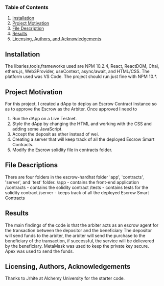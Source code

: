 ### Table of Contents

1. [Installation](#installation)
2. [Project Motivation](#motivation)
3. [File Description](#files)
4. [Results](#results)
5. [Licensing, Authors, and Acknowledgements](#licensing)

## Installation <a name="installation"></a>

The libaries,tools,frameworks used are NPM 10.2.4, React, ReactDOM, Chai, ethers.js, Web3Provider, useContext, async/await, and HTML/CSS.
The platform used was VS Code. The project should run just fine with NPM 10.*.

## Project Motivation<a name="motivation"></a>

For this project, I created a dApp to deploy an Escrow Contract Instance so as to approve the Escrow as the Arbiter.
Once approved I need to

1. Run the dApp on a Live Testnet.
2. Style the dApp by changing the HTML and working with the CSS and adding some JavaScript.
3. Accept the deposit as ether instead of wei.
4. Creating a server that will keep track of all the deployed Escrow Smart Contracts.
5.  Modify the Escrow solidity file in contracts folder.
   

## File Descriptions <a name="files"></a>

There are four folders in the escrow-hardhat folder 'app', 'contracts', 'server', and 'test' folder.
/app - contains the front-end application
/contracts - contains the solidity contract
/tests - contains tests for the solidity contract
/server - keeps track of all the deployed Escrow Smart Contracts

## Results<a name="results"></a>

The main findings of the code is that the arbiter acts as an escrow agent for the transaction between the depositor and the beneficiary
The depositor will send funds to the arbiter, the arbiter will send the purchase to the beneficiary of the transaction, 
if successful, the service will be delievered by the beneficiary.
MetaMask was used to keep the private key secure.
Apex was used to send the funds.


## Licensing, Authors, Acknowledgements<a name="licensing"></a>

Thanks to Jrhite at Alchemy University for the starter code.
